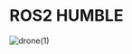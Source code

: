 # ROS2 HUMBLE

![drone(1)](https://github.com/user-attachments/assets/8ff2ecc7-011e-426d-aee1-c7500bfe5f4d)
